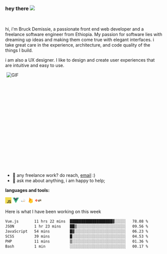 ### hey there <img src="https://media.giphy.com/media/hvRJCLFzcasrR4ia7z/giphy.gif" width="25px">       

<br />

hi, i'm Bruck Demissie, a passionate  front end  web developer and a freelance software engineer from Ethiopia. My passion for software lies with dreaming up ideas and making them come true with elegant interfaces. i take great care in the experience, architecture, and code quality of the things I build.

i am also a UX designer. I like to design and create user experiences that are intuitive and easy to use.


  <img align="right" alt="GIF" src="https://github.com/abhisheknaiidu/abhisheknaiidu/blob/master/code.gif?raw=true" width="500" height="320" />
  
- 💼 any freelance work? do reach, [email](mailto:brucktafesse25@gmail.com) :)
- 💬 ask me about anything, i am happy to help;

**languages and tools:**  

<code><img height="20" src="https://raw.githubusercontent.com/github/explore/80688e429a7d4ef2fca1e82350fe8e3517d3494d/topics/javascript/javascript.png"></code>
<code><img height="20" src="https://raw.githubusercontent.com/github/explore/80688e429a7d4ef2fca1e82350fe8e3517d3494d/topics/vue/vue.png"></code>
<code><img height="20" src="https://raw.githubusercontent.com/github/explore/80688e429a7d4ef2fca1e82350fe8e3517d3494d/topics/mysql/mysql.png"></code>
<code><img height="20" src="https://raw.githubusercontent.com/github/explore/80688e429a7d4ef2fca1e82350fe8e3517d3494d/topics/firebase/firebase.png"></code>
<code><img height="20" src="https://raw.githubusercontent.com/github/explore/80688e429a7d4ef2fca1e82350fe8e3517d3494d/topics/git/git.png"></code>

Here is what I have been working on this week
<!--START_SECTION:waka-->

```text
Vue.js       11 hrs 22 mins  ███████████████████▓░░░░░   78.08 %
JSON         1 hr 23 mins    ██▒░░░░░░░░░░░░░░░░░░░░░░   09.56 %
JavaScript   54 mins         █▓░░░░░░░░░░░░░░░░░░░░░░░   06.23 %
SCSS         39 mins         █░░░░░░░░░░░░░░░░░░░░░░░░   04.53 %
PHP          11 mins         ▒░░░░░░░░░░░░░░░░░░░░░░░░   01.36 %
Bash         1 min           ░░░░░░░░░░░░░░░░░░░░░░░░░   00.17 %
```

<!--END_SECTION:waka-->
